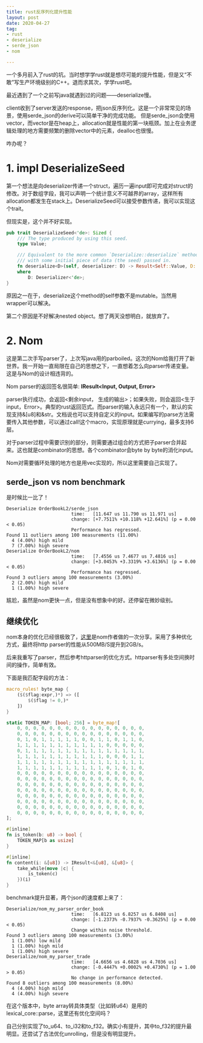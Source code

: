 ```yaml
---
title: rust反序列化提升性能
layout: post
date: 2020-04-27
tag:
- rust
- deserialize
- serde_json
- nom

---
```


一个多月前入了rust的坑。当时想学学rust就是想尽可能的提升性能，但是又“不敢”写生产环境级别的C++。退而求其次，学学rust吧。

最近遇到了一个之前写java就遇到过的问题——deserialize慢。

client收到了server发送的response，把json反序列化。这是一个非常常见的场景，使用serde_json的derive可以简单干净的完成功能。
但是serde_json会使用vector，而vector是在heap上，allocation就是性能的第一块瓶颈。加上在业务逻辑处理的地方需要频繁的删除vector中的元素，dealloc也很慢。

咋办呢？

# 1. impl DeserializeSeed

第一个想法是向deserializer传递一个struct，遍历一遍input即可完成对struct的修改。对于数组字段，我可以声明一个统计意义不可越界的array，这样所有allocation都发生在stack上。DeserializeSeed可以接受参数传递，我可以实现这个trait。

但现实是，这个并不好实现。

```rust
pub trait DeserializeSeed<'de>: Sized {
    /// The type produced by using this seed.
    type Value;

    /// Equivalent to the more common `Deserialize::deserialize` method, except
    /// with some initial piece of data (the seed) passed in.
    fn deserialize<D>(self, deserializer: D) -> Result<Self::Value, D::Error>
    where
        D: Deserializer<'de>;
}
```

原因之一在于，deserialize这个method的self参数不是mutable。当然用wrapper可以解决。

第二个原因是不好解决nested object。想了两天没想明白，就放弃了。

# 2. Nom

这是第二次手写parser了，上次写java用的parboiled。这次的Nom给我打开了新世界。我一开始一直局限在自己的思想之下，一直想着怎么向parser传递变量。这是与Nom的设计相违背的。

Nom parser的返回签名很简单: **IResult<Input, Output, Error>**

parser执行成功，会返回<剩余input， 生成的输出>；如果失败，则会返回<生于input，Error>。典型的rust返回范式。而parser的输入永远只有一个，默认的实现支持&[u8]和&str。文档说也可以支持自定义的input。如果编写的parse方法需要传入其他参数，可以通过call!这个macro，实现原理就是currying，最多支持6层。

对于parser过程中需要识别的部分，则需要通过组合的方式把子parser合并起来。这也就是combinator的思想。各个combinator会byte by byte的消化input。

Nom对需要循环处理的地方也是用vec实现的，所以这里需要自己实现了。

## serde_json vs nom benchmark

是时候比一比了！

```
Deserialize OrderBookL2/serde_json
                        time:   [11.647 us 11.790 us 11.971 us]
                        change: [+7.7511% +10.118% +12.641%] (p = 0.00 < 0.05)
                        Performance has regressed.
Found 11 outliers among 100 measurements (11.00%)
  4 (4.00%) high mild
  7 (7.00%) high severe
Deserialize OrderBookL2/nom
                        time:   [7.4556 us 7.4677 us 7.4816 us]
                        change: [+3.0453% +3.3319% +3.6136%] (p = 0.00 < 0.05)
                        Performance has regressed.
Found 3 outliers among 100 measurements (3.00%)
  2 (2.00%) high mild
  1 (1.00%) high severe
```

尴尬，虽然是nom更快一点，但是没有想象中的好。还停留在微妙级别。

## 继续优化

nom本身的优化已经很极致了，[这里](https://www.youtube.com/watch?v=7VNsmlCAmHU)是nom作者做的一次分享。采用了多种优化方式，最终将http parser的性能从500MB/S提升到2GB/s。

后来我重写了parser，然后参考httparser的优化方式。httparser有多处空间换时间的操作，简单有效。

下面是我匹配字段的方法：

```rust
macro_rules! byte_map {
    ($($flag:expr,)*) => ([
        $($flag != 0,)*
    ])
}

static TOKEN_MAP: [bool; 256] = byte_map![
    0, 0, 0, 0, 0, 0, 0, 0, 0, 0, 0, 0, 0, 0, 0, 0,
    0, 0, 0, 0, 0, 0, 0, 0, 0, 0, 0, 0, 0, 0, 0, 0,
    0, 1, 0, 1, 1, 1, 1, 1, 0, 0, 1, 1, 0, 1, 1, 0,
    1, 1, 1, 1, 1, 1, 1, 1, 1, 1, 1, 0, 0, 0, 0, 0,
    0, 1, 1, 1, 1, 1, 1, 1, 1, 1, 1, 1, 1, 1, 1, 1,
    1, 1, 1, 1, 1, 1, 1, 1, 1, 1, 1, 0, 0, 0, 1, 1,
    1, 1, 1, 1, 1, 1, 1, 1, 1, 1, 1, 1, 1, 1, 1, 1,
    1, 1, 1, 1, 1, 1, 1, 1, 1, 1, 1, 0, 1, 0, 1, 0,
    0, 0, 0, 0, 0, 0, 0, 0, 0, 0, 0, 0, 0, 0, 0, 0,
    0, 0, 0, 0, 0, 0, 0, 0, 0, 0, 0, 0, 0, 0, 0, 0,
    0, 0, 0, 0, 0, 0, 0, 0, 0, 0, 0, 0, 0, 0, 0, 0,
    0, 0, 0, 0, 0, 0, 0, 0, 0, 0, 0, 0, 0, 0, 0, 0,
    0, 0, 0, 0, 0, 0, 0, 0, 0, 0, 0, 0, 0, 0, 0, 0,
    0, 0, 0, 0, 0, 0, 0, 0, 0, 0, 0, 0, 0, 0, 0, 0,
    0, 0, 0, 0, 0, 0, 0, 0, 0, 0, 0, 0, 0, 0, 0, 0,
    0, 0, 0, 0, 0, 0, 0, 0, 0, 0, 0, 0, 0, 0, 0, 0,
];

#[inline]
fn is_token(b: u8) -> bool {
    TOKEN_MAP[b as usize]
}

#[inline]
fn content(i: &[u8]) -> IResult<&[u8], &[u8]> {
    take_while(move |c| {
        is_token(c)
    })(i)
}
```

benchmark提升显著，两个json的速度都上来了：

```
Deserialize/nom_my_parser_order_book                                                                             
                        time:   [6.8123 us 6.8257 us 6.8408 us]
                        change: [-1.2373% -0.7937% -0.3625%] (p = 0.00 < 0.05)
                        Change within noise threshold.
Found 3 outliers among 100 measurements (3.00%)
  1 (1.00%) low mild
  1 (1.00%) high mild
  1 (1.00%) high severe
Deserialize/nom_my_parser_trade                                                                             
                        time:   [4.6656 us 4.6828 us 4.7036 us]
                        change: [-0.4447% +0.0002% +0.4730%] (p = 1.00 > 0.05)
                        No change in performance detected.
Found 8 outliers among 100 measurements (8.00%)
  4 (4.00%) high mild
  4 (4.00%) high severe
```

在这个版本中，byte array转具体类型（比如转u64）是用的lexical_core::parse，这里还有优化空间吗？

自己分别实现了to_u64、to_i32和to_f32。确实小有提升，其中to_f32的提升最明显。还尝试了古法优化unrolling，但是没有明显提升。
